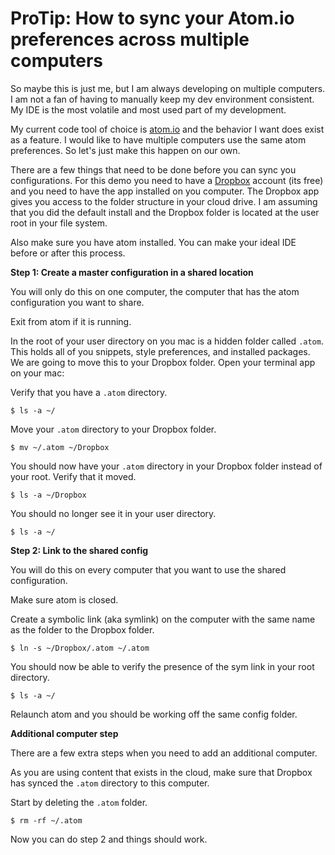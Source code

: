 # ProTip: How to sync your Atom.io preferences across multiple computers

So maybe this is just me, but I am always developing on multiple computers.  I am not a fan of having to manually keep my dev environment consistent.  My IDE is the most volatile and most used part of my development.

My current code tool of choice is [atom.io](https://atom.io/) and the behavior I want does exist as a feature.  I would like to have multiple computers use the same atom preferences.  So let's just make this happen on our own.  

There are a few things that need to be done before you can sync you configurations.  For this demo you need to have a [Dropbox](http://www.dropbox.com) account (its free) and you need to have the app installed on you computer.  The Dropbox app gives you access to the folder structure in your cloud drive.  I am assuming that you did the default install and the Dropbox folder is located at the user root in your file system.

Also make sure you have atom installed.  You can make your ideal IDE before or after this process.

**Step 1: Create a master configuration in a shared location**

You will only do this on one computer, the computer that has the atom configuration you want to share.

Exit from atom if it is running.

In the root of your user directory on you mac is a hidden folder called `.atom`.  This holds all of you snippets, style preferences, and installed packages.  We are going to move this to your Dropbox folder.  Open your terminal app on your mac:

Verify that you have a `.atom` directory.

```
$ ls -a ~/
```
Move your `.atom` directory to your Dropbox folder.

```
$ mv ~/.atom ~/Dropbox
```

You should now have your `.atom` directory in your Dropbox folder instead of your root.  Verify that it moved.

```
$ ls -a ~/Dropbox
```

You should no longer see it in your user directory. 
```
$ ls -a ~/
```

**Step 2: Link to the shared config**

You will do this on every computer that you want to use the shared configuration.  

Make sure atom is closed.

Create a symbolic link (aka symlink) on the computer with the same name as the folder to the Dropbox folder.

```
$ ln -s ~/Dropbox/.atom ~/.atom
```

You should now be able to verify the presence of the sym link in your root directory.

```
$ ls -a ~/
```

Relaunch atom and you should be working off the same config folder.

**Additional computer step**

There are a few extra steps when you need to add an additional computer.  

As you are using content that exists in the cloud, make sure that Dropbox has synced the `.atom` directory to this computer.

Start by deleting the `.atom` folder.

```
$ rm -rf ~/.atom
```

Now you can do step 2 and things should work.

